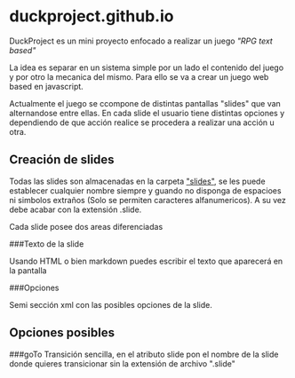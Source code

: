 # duckproject.github.io

DuckProject es un mini proyecto enfocado a realizar un juego *"RPG text based"*

La idea es separar en un sistema simple por un lado el contenido del juego y por otro la mecanica del mismo. Para ello se va a crear un juego web based en javascript.

Actualmente el juego se ccompone de distintas pantallas "slides" que van alternandose entre ellas. En cada slide el usuario tiene distintas opciones y dependiendo de que acción realice se procedera a realizar una acción u otra.

## Creación de slides

Todas las slides son almacenadas en la carpeta ["slides"](https://github.com/duckproject/duckproject.github.io/tree/master/sliders), se les puede establecer cualquier nombre siempre y guando no disponga de espacioes ni simbolos extraños (Solo se permiten caracteres alfanumericos). A su vez debe acabar con la extensión .slide.

Cada slide posee dos areas diferenciadas

###Texto de la slide

Usando HTML o bien markdown puedes escribir el texto que aparecerá en la pantalla

###Opciones

Semi sección xml con las posibles opciones de la slide.

## Opciones posibles

###goTo
Transición sencilla, en el atributo slide pon el nombre de la slide donde quieres transicionar sin la extensión de archivo ".slide"

